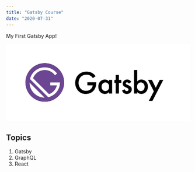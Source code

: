 ```yaml
---
title: "Gatsby Course"
date: "2020-07-31"
---
```


My First Gatsby App!

![gatsby](./gatsby.png)

## Topics

1. Gatsby
2. GraphQL
3. React
